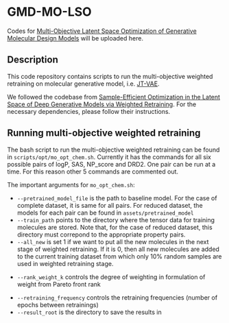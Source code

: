 # GMD-MO-LSO
Codes for [Multi-Objective Latent Space Optimization of Generative Molecular Design Models](https://arxiv.org/abs/2203.00526) will be uploaded here.

<!-- <div align="center"> -->


</div>

## Description
This code repository contains scripts to run the multi-objective weighted retraining on molecular generative model, i.e. [JT-VAE](https://proceedings.mlr.press/v80/jin18a.html).

We followed the codebase from [Sample-Efficient Optimization in the Latent Space of Deep Generative Models via Weighted Retraining](https://github.com/cambridge-mlg/weighted-retraining). For the necessary dependencies, please follow their instructions.

## Running multi-objective weighted retraining

The bash script to run the multi-objective weighted retraining can be found in `scripts/opt/mo_opt_chem.sh`. Currently it has the commands for all six possible pairs of logP, SAS, NP_score and DRD2. One pair can be run at a time. For this reason other 5 commands are commented out.

The important arguments for `mo_opt_chem.sh`:

- `--pretrained_model_file` is the path to baseline model. For the case of complete dataset, it is same for all pairs. For reduced dataset, the models for each pair can be found in `assets/pretrained_model`
- `--train_path` points to the directory where the tensor data for training molecules are stored. Note that, for the case of reduced dataset, this directory must correpond to the appropriate property pairs.
- `--all_new` is set 1 if we want to put all the new molecules in the next stage of weighted retraining. If it is 0, then all new molecules are added to the current training dataset from which only 10% random samples are used in weighted retraining stage. 
<!-- - `--weight_type` controls the type of weighting (either rank weighting or one of the baseline strategies) -->
- `--rank_weight_k` controls the degree of weighting in formulation of weight from Pareto front rank
<!-- - `--query_budget` controls the budget of function evaluations -->
- `--retraining_frequency` controls the retraining frequencies (number of epochs between retrainings)
- `--result_root` is the directory to save the results in
<!--   (in particular, a file `results.npz` is created) in this location
  which contains the results to be plotted. -->


